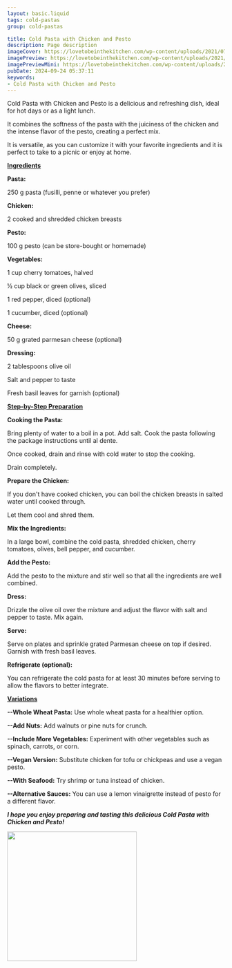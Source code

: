 ```yaml
---
layout: basic.liquid
tags: cold-pastas
group: cold-pastas

title: Cold Pasta with Chicken and Pesto
description: Page description
imageCover: https://lovetobeinthekitchen.com/wp-content/uploads/2021/07/resize-Chicken-Pesto-Pasta-Salad-480x270.jpg
imagePreview: https://lovetobeinthekitchen.com/wp-content/uploads/2021/07/resize-Chicken-Pesto-Pasta-Salad-480x270.jpg
imagePreviewMini: https://lovetobeinthekitchen.com/wp-content/uploads/2021/07/resize-Chicken-Pesto-Pasta-Salad-480x270.jpg
pubDate: 2024-09-24 05:37:11
keywords:
- Cold Pasta with Chicken and Pesto
---
```



Cold Pasta with Chicken and Pesto is a delicious and refreshing dish, ideal for hot days or as a light lunch.

It combines the softness of the pasta with the juiciness of the chicken and the intense flavor of the pesto, creating a perfect mix.

It is versatile, as you can customize it with your favorite ingredients and it is perfect to take to a picnic or enjoy at home.

<u><b>Ingredients</b></u>

<b>Pasta:</b>

250 g pasta (fusilli, penne or whatever you prefer)

<b>Chicken:</b>

2 cooked and shredded chicken breasts

<b>Pesto:</b>

100 g pesto (can be store-bought or homemade)

<b>Vegetables:</b>

1 cup cherry tomatoes, halved

½ cup black or green olives, sliced

1 red pepper, diced (optional)

1 cucumber, diced (optional)

<b>Cheese:</b>

50 g grated parmesan cheese (optional)

<b>Dressing:</b>

2 tablespoons olive oil

Salt and pepper to taste

Fresh basil leaves for garnish (optional)

<u><b>Step-by-Step Preparation</b></u>

<b>Cooking the Pasta:</b>

Bring plenty of water to a boil in a pot. Add salt.
Cook the pasta following the package instructions until al dente.

Once cooked, drain and rinse with cold water to stop the cooking.

Drain completely.

<b>Prepare the Chicken:</b>

If you don't have cooked chicken, you can boil the chicken breasts in salted water until cooked through.

Let them cool and shred them.

<b>Mix the Ingredients:</b>

In a large bowl, combine the cold pasta, shredded chicken, cherry tomatoes, olives, bell pepper, and cucumber.

<b>Add the Pesto:</b>

Add the pesto to the mixture and stir well so that all the ingredients are well combined.

<b>Dress:</b>

Drizzle the olive oil over the mixture and adjust the flavor with salt and pepper to taste. Mix again.

<b>Serve:</b>

Serve on plates and sprinkle grated Parmesan cheese on top if desired. Garnish with fresh basil leaves.

<b>Refrigerate (optional):</b>

You can refrigerate the cold pasta for at least 30 minutes before serving to allow the flavors to better integrate.

<u><b>Variations</b></u>

<b>--Whole Wheat Pasta:</b> Use whole wheat pasta for a healthier option.

<b>--Add Nuts:</b> Add walnuts or pine nuts for crunch.

<b>--Include More Vegetables:</b> Experiment with other vegetables such as spinach, carrots, or corn.

<b>--Vegan Version:</b> Substitute chicken for tofu or chickpeas and use a vegan pesto.

<b>--With Seafood:</b> Try shrimp or tuna instead of chicken.

<b>--Alternative Sauces:</b> You can use a lemon vinaigrette instead of pesto for a different flavor.

<b><i>I hope you enjoy preparing and tasting this delicious Cold Pasta with Chicken and Pesto!</i></b>

<img src="https://www.barleyandsage.com/wp-content/uploads/2022/06/chicken-pesto-pasta-salad-1200x1200-1.jpg" width="300" height="300">
